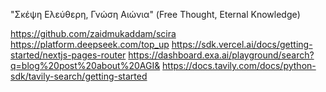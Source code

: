 
"Σκέψη Ελεύθερη, Γνώση Αιώνια"
(Free Thought, Eternal Knowledge)

https://github.com/zaidmukaddam/scira
https://platform.deepseek.com/top_up
https://sdk.vercel.ai/docs/getting-started/nextjs-pages-router
https://dashboard.exa.ai/playground/search?q=blog%20post%20about%20AGI&
https://docs.tavily.com/docs/python-sdk/tavily-search/getting-started